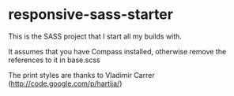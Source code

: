 responsive-sass-starter
=======================

This is the SASS project that I start all my builds with.  

It assumes that you have Compass installed, otherwise remove the references to it in base.scss

The print styles are thanks to Vladimir Carrer (http://code.google.com/p/hartija/)